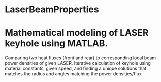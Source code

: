 # LaserBeamProperties
# Mathematical modeling of LASER keyhole using MATLAB.
Comparing two heat fluxes (front and rear) to corresponding local beam power densities of given LASER. Iterative calculation of keyhole using material constants, given speed, and finding a unique solutions that matches the radius and angles matching the power densities/flux.
